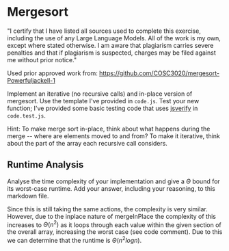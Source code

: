 # Mergesort

"I certify that I have listed all sources used to complete this exercise, including the use of any Large Language Models. All of the work is my own, except where stated otherwise. I am aware that plagiarism carries severe penalties and that if plagiarism is suspected, charges may be filed against me without prior notice." 

Used prior approved work from: https://github.com/COSC3020/mergesort-Powerfuljackell-1

Implement an iterative (no recursive calls) and in-place version of mergesort.
Use the template I've provided in `code.js`. Test your new function; I've
provided some basic testing code that uses
[jsverify](https://jsverify.github.io/) in `code.test.js`.

Hint: To make merge sort in-place, think about what happens during the merge --
where are elements moved to and from? To make it iterative, think about the
part of the array each recursive call considers.

## Runtime Analysis

Analyse the time complexity of your implementation and give a $\Theta$ bound for
its worst-case runtime. Add your answer, including your reasoning, to this
markdown file.

Since this is still taking the same actions, the complexity is very similar. However, due to the inplace nature of mergeInPlace the complexity of this increases to $\Theta(n^2)$ as it loops through each value within the given section of the overall array, increasing the worst case (see code comment). Due to this we can determine that the runtime is $\Theta(n^2logn)$.